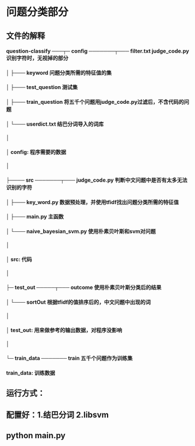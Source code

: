 # 问题分类部分

## 文件的解释

#### question-classify ───┬─ config ───────┬─── filter.txt      judge_code.py识别字符时，无视掉的部分
####                      │                ├─── keyword         问题分类所需的特征值的集
####                      │                ├─── test_question   测试集
####                      │                ├─── train_question  将五千个问题用judge_code.py过滤后，不含代码的问题
####                      │                └─── userdict.txt    结巴分词导入的词库
####                      │
####                      │  config: 程序需要的数据
####                      │
####                      ├──── src ───────┬─── judge_code.py    判断中文问题中是否有太多无法识别的字符
####                      │                ├─── key_word.py      数据预处理，并使用tfidf找出问题分类所需的特征值
####                      │                ├─── main.py          主函数
####                      │                └─── naive_bayesian_svm.py   使用朴素贝叶斯和svm对问题
####                      │
####                      │  src: 代码
####                      │
####                      ├─ test_out ─────┬─── outcome          使用朴素贝叶斯分类后的结果
####                      │                └─── sortOut          根据tfidf的值排序后的，中文问题中出现的词
####                      │
####                      │  test_out: 用来做参考的输出数据，对程序没影响
####                      │
####                      └─ train_data ─────── train    五千个问题作为训练集
####
####                         train_data: 训练数据

## 运行方式：
## 配置好：1.结巴分词 2.libsvm
## python main.py
